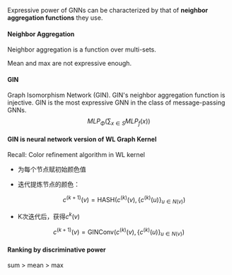 Expressive power of GNNs can be characterized by that of **neighbor aggregation functions** they use.

#### Neighbor Aggregation

Neighbor aggregation is a function over multi-sets.

Mean and max are not expressive enough.

#### GIN

Graph Isomorphism Network (GIN). GIN's neighbor aggregation function is injective. GIN is the most expressive GNN in the class of message-passing GNNs.
$$
MLP_{\Phi} (\sum_{x\in S}MLP_f(x))
$$

#### GIN is neural network version of WL Graph Kernel

Recall: Color refinement algorithm in WL kernel

- 为每个节点赋初始颜色值

- 迭代提炼节点的颜色：

  $$c^{(k+1)}(v) = \text {HASH}(c^{(k)}(v), \{c^{(k)}(u)\}_{u\in N(v)})$$

- K次迭代后，获得$c^{k}(v)$

$$c^{(k+1)}(v) = \text {GINConv}(c^{(k)}(v), \{c^{(k)}(u)\}_{u\in N(v)})$$

#### Ranking by discriminative power

sum > mean > max

